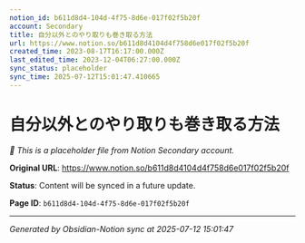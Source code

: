 ```yaml
---
notion_id: b611d8d4-104d-4f75-8d6e-017f02f5b20f
account: Secondary
title: 自分以外とのやり取りも巻き取る方法
url: https://www.notion.so/b611d8d4104d4f758d6e017f02f5b20f
created_time: 2023-08-17T16:17:00.000Z
last_edited_time: 2023-12-04T06:27:00.000Z
sync_status: placeholder
sync_time: 2025-07-12T15:01:47.410665
---
```


# 自分以外とのやり取りも巻き取る方法

*🔄 This is a placeholder file from Notion Secondary account.*

**Original URL**: https://www.notion.so/b611d8d4104d4f758d6e017f02f5b20f

**Status**: Content will be synced in a future update.

**Page ID**: `b611d8d4-104d-4f75-8d6e-017f02f5b20f`

---

*Generated by Obsidian-Notion sync at 2025-07-12 15:01:47*
